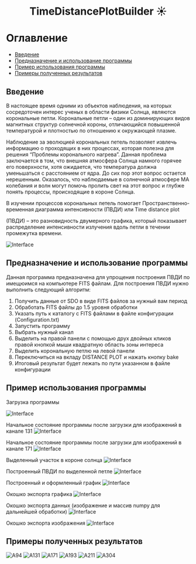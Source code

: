 
<h1 align="center">TimeDistancePlotBuilder ☀️ </h1>


# Оглавление

- [Введение](#введение)
- [Предназначение и использование программы](#предназначение-и-использование-программы)
- [Пример использования программы](#пример-использования-программы)
- [Примеры полученных результатов](#примеры-полученных-результатов)

## Введение

В настоящее время одними из объектов наблюдения, на которых сосредоточен интерес ученых в области физики Солнца, являются корональные петли. Корональные петли – один из доминирующих видов магнитных структур солнечной короны, отличающийся повышенной температурой и плотностью по отношению к окружающей плазме.

Наблюдение за эволюцией корональных петель позволяет извлечь информацию о проходящих в них процессах, которая полезна для решения “Проблемы коронального нагрева”. Данная проблема заключается в том, что внешняя атмосфера Солнца намного горячее его поверхности, хотя ожидается, что температура должна уменьшаться с расстоянием от ядра. До сих пор этот вопрос остается нерешенным. Оказалось, что наблюдаемые в солнечной атмосфере МА колебания и волн могут помочь пролить свет на этот вопрос и глубже понять процессы, происходящие в короне Солнца.

В изучении процессов корональных петель помогает Пространственно-временная диаграмма интенсивности (ПВДИ) или Time distance plot

(ПВДИ) – это разновидность двумерного графика, который показывает распределение интенсивности излучения вдоль петли в течении промежутка времени. 


![Interface](https://github.com/KobzarevFizDev/SolarCoolTool/raw/main/images/Interface.png)


## Предназначение и использование программы

Данная программа предназначена для упрощения построения ПВДИ по имещюимся на компьютере FITS файлам. Для построения ПВДИ нужно выполнить следующий алгоритм:

1. Получить данные от SDO в виде FITS файлов за нужный вам период 
2. Обработать FITS файлы до 1.5 уровня обработки
3. Указать путь к каталогу с FITS файлами в файле конфигурации (Configuration.txt)
4. Запустить программу
5. Выбрать нужный канал
6. Выделить на правой панели с помощью друх двойных кликов правой кнопкой мыши квадратную область зоны интереса
7. Выделить корональную петлю на левой панели
8. Переключиться на вкладу DISTANCE PLOT и нажать кнопку bake
9. Итоговый результат будет лежать по пути указанном в файле конфигурации

## Пример использования программы

Загрузка программы

![Interface](https://github.com/KobzarevFizDev/SolarCoolTool/raw/main/images/Loading.png)

Начальное состояние программы после загрузки для изображений в канале 131
![Interface](https://github.com/KobzarevFizDev/SolarCoolTool/raw/main/images/Interface.png)

Начальное состояние программы после загрузки для изображений в канале 171
![Interface](https://github.com/KobzarevFizDev/SolarCoolTool/raw/main/images/Interface2.png)

Выделенный участок в короне солнца
![Interface](https://github.com/KobzarevFizDev/SolarCoolTool/raw/main/images/Interface3.png)

Построенный ПВДИ по выделенной петле
![Interface](https://github.com/KobzarevFizDev/SolarCoolTool/raw/main/images/Interface4.png)

Построенный и оформленный график 
![Interface](https://github.com/KobzarevFizDev/SolarCoolTool/raw/main/images/Interface5.png)

Окошко экспорта графика
![Interface](https://github.com/KobzarevFizDev/SolarCoolTool/raw/main/images/Interface7.png)

Окошко экспорта данных (изображение и массив numpy для дальнейшей обработки)
![Interface](https://github.com/KobzarevFizDev/SolarCoolTool/raw/main/images/Interface6.png)

Окошко экспорта изображения
![Interface](https://github.com/KobzarevFizDev/SolarCoolTool/raw/main/images/ExportPopup.png)


## Примеры полученных результатов

![A94](https://github.com/KobzarevFizDev/SolarCoolTool/raw/main/images/A94.png)
![A131](https://github.com/KobzarevFizDev/SolarCoolTool/raw/main/images/A131.png)
![A171](https://github.com/KobzarevFizDev/SolarCoolTool/raw/main/images/A171.png)
![A193](https://github.com/KobzarevFizDev/SolarCoolTool/raw/main/images/A193.png)
![A211](https://github.com/KobzarevFizDev/SolarCoolTool/raw/main/images/A211.png)
![A304](https://github.com/KobzarevFizDev/SolarCoolTool/raw/main/images/A304.png)

